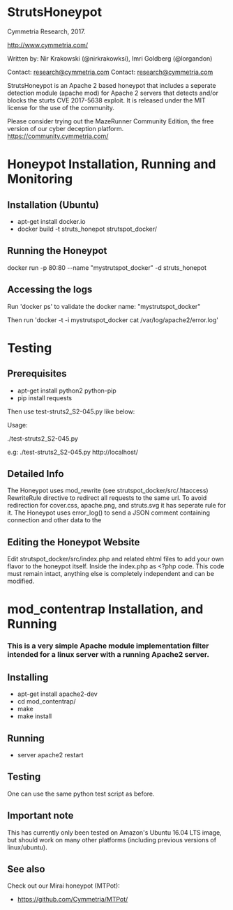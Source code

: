 # StrutsHoneypot
Cymmetria Research, 2017.

http://www.cymmetria.com/

Written by: Nir Krakowski (@nirkrakowksi), Imri Goldberg (@lorgandon)

Contact: research@cymmetria.com Contact: research@cymmetria.com

StrutsHoneypot is an Apache 2 based honeypot that includes a seperate detection module (apache mod) for Apache 2 servers that detects and/or blocks the sturts CVE 2017-5638 
exploit. It is released under the MIT license for the use of the community.  


Please consider trying out the MazeRunner Community Edition, the free version of our cyber deception platform.  
https://community.cymmetria.com/

# Honeypot Installation, Running and Monitoring

Installation (Ubuntu)
----------------
- apt-get install docker.io
- docker build -t struts_honepot strutspot_docker/

Running the Honeypot
--------------------
docker run -p 80:80 --name "mystrutspot_docker" -d struts_honepot

Accessing the logs
------------------
Run 'docker ps' to validate the docker name: "mystrutspot_docker"

Then run 'docker -t -i mystrutspot_docker cat /var/log/apache2/error.log'

# Testing
Prerequisites
-------------
- apt-get install python2 python-pip
- pip install requests

Then use test-struts2_S2-045.py like below:

Usage: 

./test-struts2_S2-045.py <url>

e.g: ./test-struts2_S2-045.py http://localhost/

Detailed Info
------------
The Honeypot uses mod_rewrite (see strutspot_docker/src/.htaccess) RewriteRule directive to redirect all requests to the same url.
To avoid redirection for cover.css, apache.png, and struts.svg it has seperate rule for it.
The Honeypot uses error_log() to send a JSON comment containing connection and other data to the 

Editing the Honeypot Website
----------------------------
Edit strutspot_docker/src/index.php and related ehtml files to add your own flavor to the honeypot itself.
Inside the index.php as <?php code. This code must remain intact, anything else is completely independent and can be modified.



# mod_contentrap Installation, and Running

### This is a very simple Apache module implementation filter intended for a linux server with a running Apache2 server.


Installing
---------
- apt-get install apache2-dev
- cd mod_contentrap/
- make
- make install

Running
-------
- server apache2 restart

Testing
-------
One can use the same python test script as before.

Important note
--------------
This has currently only been tested on Amazon's Ubuntu 16.04 LTS image, but should work on many other platforms (including previous versions of linux/ubuntu).


See also
--------
Check out our Mirai honeypot (MTPot):
- https://github.com/Cymmetria/MTPot/
